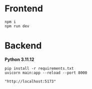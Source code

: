 # Frontend
```
npm i
npm run dev
```



# Backend

**Python 3.11.12**

```
pip install -r requirements.txt
uvicorn main:app --reload --port 8000
```

```
"http://localhost:5173"
```